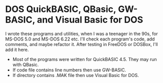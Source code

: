 # DOS QuickBASIC, QBasic, GW-BASIC, and Visual Basic for DOS
I wrote these programs and utilities, when I was a teenager in the 90s, for MS-DOS 5.0 and MS-DOS 6.22 etc. I'll check each program's code, add comments, and maybe refactor it. After testing in FreeDOS or DOSBox, I'll add it here.
* Most of the programs were written for QuickBASIC 4.5. They may run with QBasic.
* If code file contains line numbers then use GW-BASIC.
* If directory contains .MAK file then use Visual Basic for DOS.
